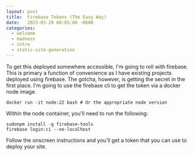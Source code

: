 ```yaml
---
layout: post
title:  Firebase Tokens (The Easy Way)
date:   2023-03-29 00:05:00 -0600
categories:
  - welcome
  - madness
  - intro
  - static-site-generation
---
```


To get this deployed somewhere accessible, I'm going to roll with firebase. This is primary a function of convenience as I have existing projects deployed using firebase. The gotcha, however, is getting the secret in the first place. I'm going to use the firebase cli to get the token via a docker node image.

``` shell
docker run -it node:22 bash # Or the appropriate node version
```

Within the node container, you'll need to run the following:

``` shell
sudonpm install -g firebase-tools
firebase login:ci --no-localhost
```

Follow the onscreen instructions and you'll get a token that you can use to deploy your site.